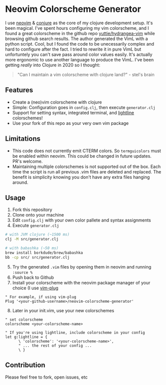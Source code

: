 # Neovim Colorscheme Generator

I use [neovim](https://neovim.io) & [conjure](https://conjure.fun) as the core of my clojure development setup. It's been magical. I've spent hours configuring my vim colorscheme, and I found a great colorscheme in the github repo [yuttie/hydrangea-vim](https://github.com/yuttie/hydrangea-vim) while browsing github search results. The author generated the VimL with a python script. Cool, but I found the code to be unecessarily complex and hard to configure after the fact. I tried to rewrite it in pure VimL but unfortuntely you can't save pass around color values easily. It's actually more ergonomic to use another language to produce the VimL. I've been getting *really* into Clojure in 2020 so I thought:
> "Can I maintain a vim colorscheme with clojure land?" - stel's brain

Features
-----------------------------
* Create a (neo)vim colorscheme with clojure
* Simple: Configuration goes in `config.clj`, then execute `generator.clj`
* Support for setting syntax, integrated terminal, and [lightline](https://github.com/itchyny/lightline.vim) colorschemes!
* Use your fork of this repo as your very own vim package

Limitations
-----------------------------
* This code does not currently emit CTERM colors. So `termguicolors` must be enabled within neovim. This could be changed in future updates. PR's welcome.
* Maintaining multiple colorschemes is not supported out of the box. Each time the script is run all previous .vim files are deleted and replaced. The benefit is simplicity knowing you don't have any extra files hanging around.

Usage
------------------------------
1. Fork this repository
2. Clone onto your machine
3. Edit `config.clj` with your own color pallete and syntax assignments
4. Execute `generator.clj`

```bash
# with JVM clojure (~1500 ms)
clj -M src/generator.clj

# with babashka (~50 ms)
brew install borkdude/brew/babashka
bb -cp src/ src/generator.clj
```

5. Try the generated `.vim` files by opening them in neovim and running `:source %`
6. Push back to Github
7. Install your colorscheme with the neovim package manager of your choice (I use [vim-plug](https://github.com/junegunn/vim-plug)

```viml
" For example, if using vim-plug
Plug '<your-github-username>/neovim-colorscheme-generator'
```

8. Later in your init.vim, use your new colorschemes

```viml
" set colorscheme
colorscheme <your-colorscheme-name>

" If you're using lightline, include colorscheme in your config
let g:lightline = {
      \ 'colorscheme': '<your-colorscheme-name>',
      " ... the rest of your config ...
      \ }
```

## Contribution
Please feel free to fork, open issues, etc
